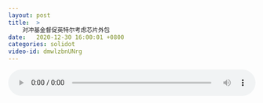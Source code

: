 ```yaml
---
layout: post
title:  >
    对冲基金督促英特尔考虑芯片外包
date:   2020-12-30 16:00:01 +0800
categories: solidot
video-id: dmwlzbnUNrg
---
```


<audio src="/assets/be37298fa6d71fa18a7011d615a87e5a.mp3" style="width: 100%;" controls></audio>

